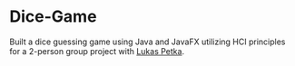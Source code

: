 # Dice-Game
Built a dice guessing game using Java and JavaFX utilizing HCI principles for a 2-person group project with [Lukas Petka](https://github.com/LucasPetka).
